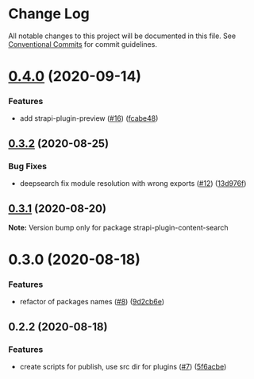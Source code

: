 # Change Log

All notable changes to this project will be documented in this file.
See [Conventional Commits](https://conventionalcommits.org) for commit guidelines.

# [0.4.0](https://github.com/VirtusLab/strapi-molecules/compare/strapi-plugin-content-search@0.3.2...strapi-plugin-content-search@0.4.0) (2020-09-14)


### Features

* add strapi-plugin-preview ([#16](https://github.com/VirtusLab/strapi-molecules/issues/16)) ([fcabe48](https://github.com/VirtusLab/strapi-molecules/commit/fcabe488004560ae8b7ac58087b33d7378445253))





## [0.3.2](https://github.com/VirtusLab/strapi-molecules/compare/strapi-plugin-content-search@0.3.1...strapi-plugin-content-search@0.3.2) (2020-08-25)


### Bug Fixes

* deepsearch fix module resolution with wrong exports ([#12](https://github.com/VirtusLab/strapi-molecules/issues/12)) ([13d976f](https://github.com/VirtusLab/strapi-molecules/commit/13d976f107de7346c4a6cdb080eaa5df03271b5b))





## [0.3.1](https://github.com/VirtusLab/strapi-molecules/compare/strapi-plugin-content-search@0.3.0...strapi-plugin-content-search@0.3.1) (2020-08-20)

**Note:** Version bump only for package strapi-plugin-content-search





# 0.3.0 (2020-08-18)


### Features

* refactor of packages names ([#8](https://github.com/VirtusLab/strapi-molecules/issues/8)) ([9d2cb6e](https://github.com/VirtusLab/strapi-molecules/commit/9d2cb6ee87bc7e57a9ad41f90e7ac20207df9028))



## 0.2.2 (2020-08-18)


### Features

* create scripts for publish, use src dir for plugins ([#7](https://github.com/VirtusLab/strapi-molecules/issues/7)) ([5f6acbe](https://github.com/VirtusLab/strapi-molecules/commit/5f6acbecb7d51d0ef7f63278b47cd2e136706c52))
